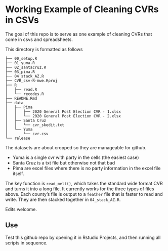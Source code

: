 Working Example of Cleaning CVRs in CSVs
================

The goal of this repo is to serve as one example of cleaning CVRs that
come in csvs and spreadsheets.

This directory is formatted as follows

    ├── 00_setup.R
    ├── 01_yuma.R
    ├── 02_santacruz.R
    ├── 03_pima.R
    ├── 04_stack_AZ.R
    ├── CVR_csv-R-mwe.Rproj
    ├── R
    │   ├── read.R
    │   └── recodes.R
    ├── README.Rmd
    ├── data
    │   ├── Pima
    │   │   ├── 2020 General Post Election CVR - 1.xlsx
    │   │   └── 2020 General Post Election CVR - 2.xlsx
    │   ├── Santa Cruz
    │   │   └── cvr_skedit.txt
    │   └── Yuma
    │       └── cvr.csv
    └── release

The datasets are about cropped so they are manageable for github.

- Yuma is a single cvr with party in the cells (the easiest case)
- Santa Cruz is a txt file but otherwise not that bad
- Pima are excel files where there is no party information in the excel
  file itself.

The key function is `read_melt()`, which takes the standard wide format
CVR and turns it into a long file. It currently works for the three
types of files above. Each county’s file is output to a `feather` file
that is faster to read and write. They are then stacked together in
`04_stack_AZ.R`.

Edits welcome.

## Use

Test this github repo by opening it in Rstudio Projects, and then
running all scripts in sequence.
